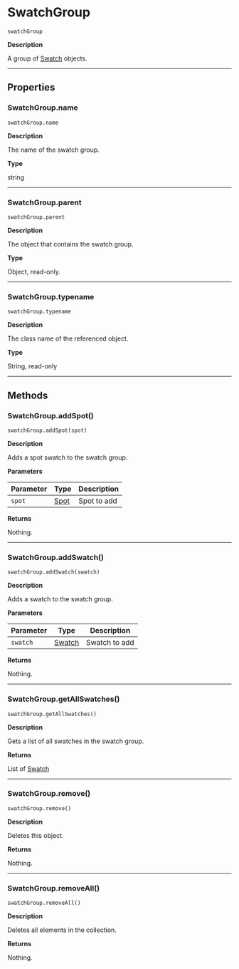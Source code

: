<a id="jsobjref-swatchgroup"></a>

# SwatchGroup

`swatchGroup`

**Description**

A group of [Swatch](Swatch.md#jsobjref-swatch) objects.

---

## Properties

<a id="jsobjref-swatchgroup-name"></a>

### SwatchGroup.name

`swatchGroup.name`

**Description**

The name of the swatch group.

**Type**

string

---

<a id="jsobjref-swatchgroup-parent"></a>

### SwatchGroup.parent

`swatchGroup.parent`

**Description**

The object that contains the swatch group.

**Type**

Object, read-only.

---

<a id="jsobjref-swatchgroup-typename"></a>

### SwatchGroup.typename

`swatchGroup.typename`

**Description**

The class name of the referenced object.

**Type**

String, read-only

---

## Methods

<a id="jsobjref-swatchgroup-addspot"></a>

### SwatchGroup.addSpot()

`swatchGroup.addSpot(spot)`

**Description**

Adds a spot swatch to the swatch group.

**Parameters**

| Parameter   | Type                          | Description   |
|-------------|-------------------------------|---------------|
| `spot`      | [Spot](Spot.md#jsobjref-spot) | Spot to add   |

**Returns**

Nothing.

---

<a id="jsobjref-swatchgroup-addswatch"></a>

### SwatchGroup.addSwatch()

`swatchGroup.addSwatch(swatch)`

**Description**

Adds a swatch to the swatch group.

**Parameters**

| Parameter   | Type                                | Description   |
|-------------|-------------------------------------|---------------|
| `swatch`    | [Swatch](Swatch.md#jsobjref-swatch) | Swatch to add |

**Returns**

Nothing.

---

<a id="jsobjref-swatchgroup-getallswatches"></a>

### SwatchGroup.getAllSwatches()

`swatchGroup.getAllSwatches()`

**Description**

Gets a list of all swatches in the swatch group.

**Returns**

List of [Swatch](Swatch.md#jsobjref-swatch)

---

<a id="jsobjref-swatchgroup-remove"></a>

### SwatchGroup.remove()

`swatchGroup.remove()`

**Description**

Deletes this object.

**Returns**

Nothing.

---

<a id="jsobjref-swatchgroup-removeall"></a>

### SwatchGroup.removeAll()

`swatchGroup.removeAll()`

**Description**

Deletes all elements in the collection.

**Returns**

Nothing.
